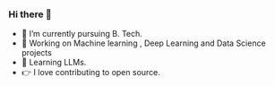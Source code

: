### Hi there 👋



- 🔭 I’m currently pursuing B. Tech. 
- 🌱 Working on Machine learning , Deep Learning and Data Science projects
- 🤔 Learning LLMs. 
- 👉 I love contributing to open source.






